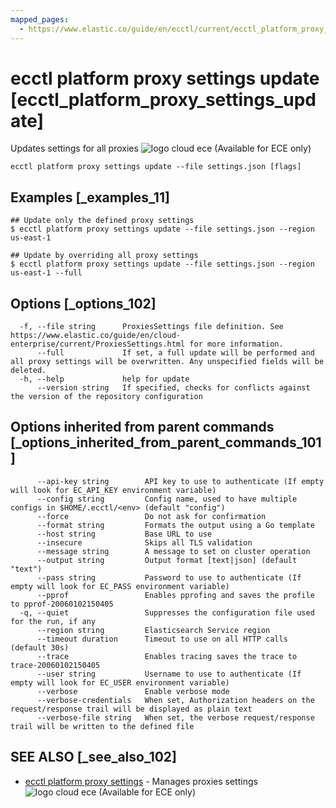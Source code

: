 ```yaml
---
mapped_pages:
  - https://www.elastic.co/guide/en/ecctl/current/ecctl_platform_proxy_settings_update.html
---
```


# ecctl platform proxy settings update [ecctl_platform_proxy_settings_update]

Updates settings for all proxies ![logo cloud ece](https://doc-icons.s3.us-east-2.amazonaws.com/logo_cloud_ece.svg "Supported on {{ece}}") (Available for ECE only)

```
ecctl platform proxy settings update --file settings.json [flags]
```


## Examples [_examples_11]

```
## Update only the defined proxy settings
$ ecctl platform proxy settings update --file settings.json --region us-east-1

## Update by overriding all proxy settings
$ ecctl platform proxy settings update --file settings.json --region us-east-1 --full
```


## Options [_options_102]

```
  -f, --file string      ProxiesSettings file definition. See https://www.elastic.co/guide/en/cloud-enterprise/current/ProxiesSettings.html for more information.
      --full             If set, a full update will be performed and all proxy settings will be overwritten. Any unspecified fields will be deleted.
  -h, --help             help for update
      --version string   If specified, checks for conflicts against the version of the repository configuration
```


## Options inherited from parent commands [_options_inherited_from_parent_commands_101]

```
      --api-key string        API key to use to authenticate (If empty will look for EC_API_KEY environment variable)
      --config string         Config name, used to have multiple configs in $HOME/.ecctl/<env> (default "config")
      --force                 Do not ask for confirmation
      --format string         Formats the output using a Go template
      --host string           Base URL to use
      --insecure              Skips all TLS validation
      --message string        A message to set on cluster operation
      --output string         Output format [text|json] (default "text")
      --pass string           Password to use to authenticate (If empty will look for EC_PASS environment variable)
      --pprof                 Enables pprofing and saves the profile to pprof-20060102150405
  -q, --quiet                 Suppresses the configuration file used for the run, if any
      --region string         Elasticsearch Service region
      --timeout duration      Timeout to use on all HTTP calls (default 30s)
      --trace                 Enables tracing saves the trace to trace-20060102150405
      --user string           Username to use to authenticate (If empty will look for EC_USER environment variable)
      --verbose               Enable verbose mode
      --verbose-credentials   When set, Authorization headers on the request/response trail will be displayed as plain text
      --verbose-file string   When set, the verbose request/response trail will be written to the defined file
```


## SEE ALSO [_see_also_102]

* [ecctl platform proxy settings](/reference/ecctl_platform_proxy_settings.md)	 - Manages proxies settings ![logo cloud ece](https://doc-icons.s3.us-east-2.amazonaws.com/logo_cloud_ece.svg "Supported on {{ece}}") (Available for ECE only)

